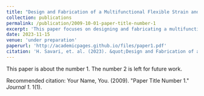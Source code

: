 ```yaml
---
title: "Design and Fabrication of a Multifunctional Flexible Strain and Pressure Sensor based on Conductive Nanocomposites,"
collection: publications
permalink: /publication/2009-10-01-paper-title-number-1
excerpt: 'This paper focuses on designing and fabricating a multifunctional flexible sensor.'
date: 2023-11-15
venue: 'under preparation'
paperurl: 'http://academicpages.github.io/files/paper1.pdf'
citation: 'H. Savari, et. al. (2023). &quot;Design and Fabrication of a Multifunctional Flexible Strain and Pressure Sensor based on Conductive Nanocomposites.&quot; <i>?</i>.'
---
```

This paper is about the number 1. The number 2 is left for future work.



Recommended citation: Your Name, You. (2009). "Paper Title Number 1." <i>Journal 1</i>. 1(1).
